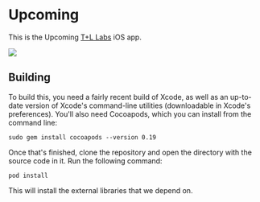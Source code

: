 Upcoming
========

This is the Upcoming [T+L Labs](http://s.tnlx.co/10zqDgr) iOS app.

![](http://f.cl.ly/items/13382x1h281p3N0r213W/githubImage.jpg)

Building
----------------

To build this, you need a fairly recent build of Xcode, as well as an up-to-date version of Xcode's command-line utilities (downloadable in Xcode's preferences). You'll also need Cocoapods, which you can install from the command line:

    sudo gem install cocoapods --version 0.19

Once that's finished, clone the repository and open the directory with the source code in it. Run the following command:

    pod install

This will install the external libraries that we depend on. 
